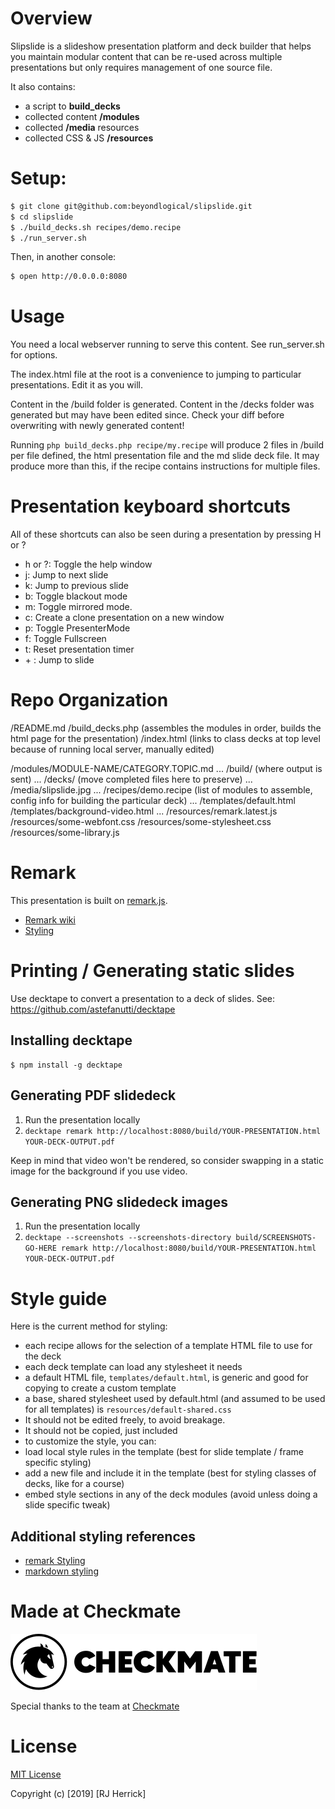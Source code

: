 # Overview

Slipslide is a slideshow presentation platform and deck builder that helps you maintain modular content that can be re-used across multiple presentations but only requires management of one source file.

It also contains:
* a script to **build_decks**
* collected content **/modules**
* collected **/media** resources
* collected CSS & JS **/resources**

# Setup: 
```bash
$ git clone git@github.com:beyondlogical/slipslide.git
$ cd slipslide
$ ./build_decks.sh recipes/demo.recipe
$ ./run_server.sh
```
Then, in another console:
```bash
$ open http://0.0.0.0:8080
```

# Usage

You need a local webserver running to serve this content. See run_server.sh for options.

The index.html file at the root is a convenience to jumping to particular presentations. Edit it as you will.

Content in the /build folder is generated.
Content in the /decks folder was generated but may have been edited since. Check your diff before overwriting with newly generated content!

Running `php build_decks.php recipe/my.recipe` will produce 2 files in /build per file defined, the html presentation file and the md slide deck file. It may produce more than this, if the recipe contains instructions for multiple files.

# Presentation keyboard shortcuts

All of these shortcuts can also be seen during a presentation by pressing H or ?

* h or ?: Toggle the help window
* j: Jump to next slide
* k: Jump to previous slide
* b: Toggle blackout mode
* m: Toggle mirrored mode.
* c: Create a clone presentation on a new window
* p: Toggle PresenterMode
* f: Toggle Fullscreen
* t: Reset presentation timer
* <number> + <Return>: Jump to slide <number>

# Repo Organization

 /README.md
 /build_decks.php   (assembles the modules in order, builds the html page for the presentation)
 /index.html        (links to class decks at top level because of running local server, manually edited)

 /modules/MODULE-NAME/CATEGORY.TOPIC.md
 ...
 /build/ (where output is sent)
 ...
 /decks/ (move completed files here to preserve)
 ...
 /media/slipslide.jpg
 ...
 /recipes/demo.recipe (list of modules to assemble, config info for building the particular deck)
 ...
 /templates/default.html
 /templates/background-video.html
 ...
 /resources/remark.latest.js
 /resources/some-webfont.css
 /resources/some-stylesheet.css
 /resources/some-library.js

# Remark

This presentation is built on [remark.js](https://github.com/gnab/remark).

* [Remark wiki](https://github.com/gnab/remark/wiki)
* [Styling](https://github.com/gnab/remark/wiki/Styling)

# Printing / Generating static slides

Use decktape to convert a presentation to a deck of slides.
See: https://github.com/astefanutti/decktape

## Installing decktape
```shell
$ npm install -g decktape
```
## Generating PDF slidedeck
1. Run the presentation locally
2. `decktape remark http://localhost:8080/build/YOUR-PRESENTATION.html YOUR-DECK-OUTPUT.pdf`

Keep in mind that video won't be rendered, so consider swapping in a static image for the background if you use video.

## Generating PNG slidedeck images
1. Run the presentation locally
2. `decktape --screenshots --screenshots-directory build/SCREENSHOTS-GO-HERE remark http://localhost:8080/build/YOUR-PRESENTATION.html YOUR-DECK-OUTPUT.pdf`

# Style guide
Here is the current method for styling:
* each recipe allows for the selection of a template HTML file to use for the deck
* each deck template can load any stylesheet it needs
* a default HTML file, `templates/default.html`, is generic and good for copying to create a custom template
* a base, shared stylesheet used by default.html (and assumed to be used for all templates) is `resources/default-shared.css`
 * It should not be edited freely, to avoid breakage.
 * It should not be copied, just included
* to customize the style, you can:
 * load local style rules in the template (best for slide template / frame specific styling)
 * add a new file and include it in the template  (best for styling classes of decks, like for a course)
 * embed style sections in any of the deck modules (avoid unless doing a slide specific tweak)

## Additional styling references
* [remark Styling](https://github.com/gnab/remark/wiki/Styling)
* [markdown styling](https://github.com/adam-p/markdown-here/wiki/Markdown-Cheatsheet)

# Made at Checkmate
![Checkmate](media/checkmate-logo.svg)

Special thanks to the team at [Checkmate](https://checkmate.digital/)

# License
[MIT License](LICENSE.md)

Copyright (c) [2019] [RJ Herrick]

